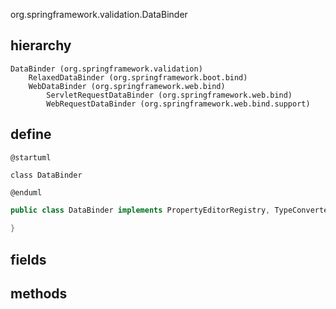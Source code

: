 org.springframework.validation.DataBinder

## hierarchy
```
DataBinder (org.springframework.validation)
    RelaxedDataBinder (org.springframework.boot.bind)
    WebDataBinder (org.springframework.web.bind)
        ServletRequestDataBinder (org.springframework.web.bind)
        WebRequestDataBinder (org.springframework.web.bind.support)
```

## define
```plantuml
@startuml

class DataBinder

@enduml
```

```java
public class DataBinder implements PropertyEditorRegistry, TypeConverter {
    
}
```

## fields


## methods
